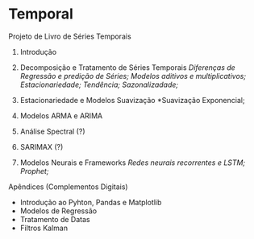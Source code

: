 # Temporal
Projeto de Livro de Séries Temporais

1. Introdução  
2. Decomposição e Tratamento de Séries Temporais
*Diferenças de Regressão e predição de Séries; Modelos aditivos e multiplicativos; Estacionariedade; Tendência; Sazonalizadade;*
4. Estacionariedade e Modelos Suavização
*Suavização Exponencial; 
6. Modelos ARMA e ARIMA

7. Análise Spectral (?)
7. SARIMAX (?)

9. Modelos Neurais e Frameworks
*Redes neurais recorrentes e LSTM; Prophet;*

Apêndices (Complementos Digitais)

* Introdução ao Pyhton, Pandas e Matplotlib
* Modelos de Regressão
* Tratamento de Datas
* Filtros Kalman
